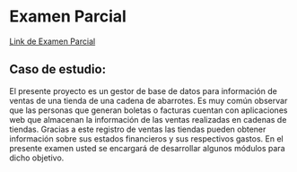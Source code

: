 # Examen Parcial 

[Link de Examen Parcial](https://github.com/XetzCrd/ExP/tree/master/GestorTienda)

## Caso de estudio:

El presente proyecto es un gestor de base de datos para información de ventas de una tienda de una cadena de abarrotes. Es muy común observar que las personas que generan boletas o facturas cuentan con aplicaciones web que almacenan la información de las ventas realizadas en cadenas de tiendas. Gracias a este registro de ventas las tiendas pueden obtener información sobre sus estados financieros y sus respectivos gastos. En el presente examen usted se encargará de desarrollar algunos módulos para dicho objetivo.


